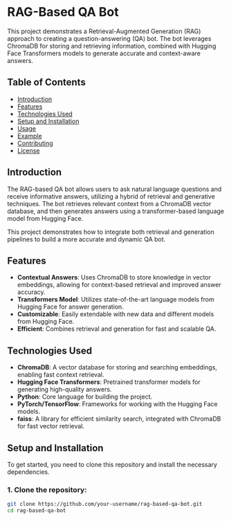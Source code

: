 # RAG-Based QA Bot

This project demonstrates a Retrieval-Augmented Generation (RAG) approach to creating a question-answering (QA) bot. The bot leverages ChromaDB for storing and retrieving information, combined with Hugging Face Transformers models to generate accurate and context-aware answers.

## Table of Contents

- [Introduction](#introduction)
- [Features](#features)
- [Technologies Used](#technologies-used)
- [Setup and Installation](#setup-and-installation)
- [Usage](#usage)
- [Example](#example)
- [Contributing](#contributing)
- [License](#license)

## Introduction

The RAG-based QA bot allows users to ask natural language questions and receive informative answers, utilizing a hybrid of retrieval and generative techniques. The bot retrieves relevant context from a ChromaDB vector database, and then generates answers using a transformer-based language model from Hugging Face.

This project demonstrates how to integrate both retrieval and generation pipelines to build a more accurate and dynamic QA bot.

## Features

- **Contextual Answers**: Uses ChromaDB to store knowledge in vector embeddings, allowing for context-based retrieval and improved answer accuracy.
- **Transformers Model**: Utilizes state-of-the-art language models from Hugging Face for answer generation.
- **Customizable**: Easily extendable with new data and different models from Hugging Face.
- **Efficient**: Combines retrieval and generation for fast and scalable QA.

## Technologies Used

- **ChromaDB**: A vector database for storing and searching embeddings, enabling fast context retrieval.
- **Hugging Face Transformers**: Pretrained transformer models for generating high-quality answers.
- **Python**: Core language for building the project.
- **PyTorch/TensorFlow**: Frameworks for working with the Hugging Face models.
- **faiss**: A library for efficient similarity search, integrated with ChromaDB for fast vector retrieval.

## Setup and Installation

To get started, you need to clone this repository and install the necessary dependencies.

### 1. Clone the repository:

```bash
git clone https://github.com/your-username/rag-based-qa-bot.git
cd rag-based-qa-bot
